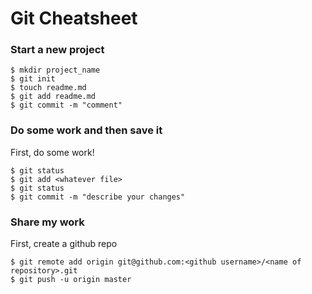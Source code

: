 # Git Cheatsheet

### Start a new project

```shell
$ mkdir project_name
$ git init
$ touch readme.md
$ git add readme.md
$ git commit -m "comment"
```

### Do some work and then save it

First, do some work!

```shell
$ git status
$ git add <whatever file>
$ git status
$ git commit -m "describe your changes"
```

### Share my work

First, create a github repo

```shell
$ git remote add origin git@github.com:<github username>/<name of repository>.git
$ git push -u origin master
```
